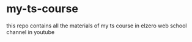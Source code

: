 # my-ts-course
this repo contains all the materials of my ts course in elzero web school channel in youtube
